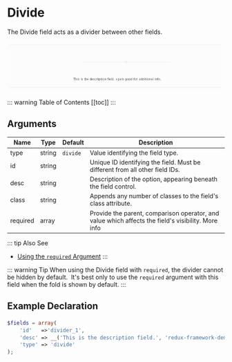 # Divide

The Divide field acts as a divider between other fields.

<span style="display:block;text-align:center">![](./img/divide.png)</span>

::: warning Table of Contents
[[toc]]
:::

## Arguments
|Name|Type|Default|Description|
|--- |--- |--- |--- |
|type|string|`divide`|Value identifying the field type.|
|id|string||Unique ID identifying the field. Must be different from all other field IDs.|
|desc|string||Description of the option, appearing beneath the field control.|
|class|string||Appends any number of classes to the field's class attribute.|
|required|array||Provide the parent, comparison operator, and value which affects the field's visibility.  More info|


::: tip Also See
- [Using the `required` Argument](../guide/using-the-required-argument.md)
:::

::: warning Tip
When using the Divide field with `required`, the divider cannot be hidden by default.  It's best only to use the `required` argument with this field when the fold is shown by default.
:::

## Example Declaration
```php
$fields = array(
    'id'   =>'divider_1',
    'desc' => __('This is the description field.', 'redux-framework-demo'),
    'type' => 'divide'
);
```

